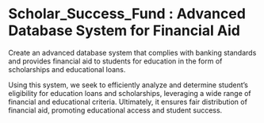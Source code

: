 # Scholar_Success_Fund : Advanced Database System for Financial Aid
Create an advanced database system that complies with banking standards and provides financial aid to students for education in the form of scholarships and educational loans.

Using this system, we seek to efficiently analyze and determine student’s eligibility for education loans and scholarships, leveraging a wide range of financial and educational criteria. Ultimately, it ensures fair distribution of financial aid, promoting educational access and student success.
